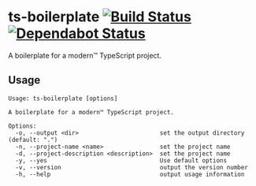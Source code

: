 # ts-boilerplate [![Build Status](https://action-badges.now.sh/ffflorian/ts-boilerplate)](https://github.com/ffflorian/ts-boilerplate/actions/) [![Dependabot Status](https://api.dependabot.com/badges/status?host=github&repo=ffflorian/ts-boilerplate)](https://dependabot.com)

A boilerplate for a modern™ TypeScript project.

## Usage

```
Usage: ts-boilerplate [options]

A boilerplate for a modern™ TypeScript project.

Options:
  -o, --output <dir>                       set the output directory (default: ".")
  -n, --project-name <name>                set the project name
  -d, --project-description <description>  set the project name
  -y, --yes                                Use default options
  -v, --version                            output the version number
  -h, --help                               output usage information
```
